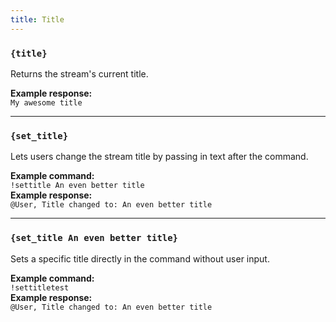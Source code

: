 ```yaml
---
title: Title
---
```


### `{title}`

Returns the stream's current title.

**Example response:**  
`My awesome title`

---

### `{set_title}`

Lets users change the stream title by passing in text after the command.

**Example command:**  
`!settitle An even better title`  
**Example response:**  
`@User, Title changed to: An even better title`

---

### `{set_title An even better title}`

Sets a specific title directly in the command without user input.

**Example command:**  
`!settitletest`  
**Example response:**  
`@User, Title changed to: An even better title`
